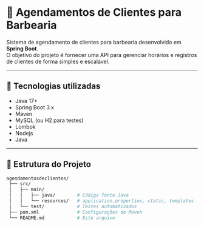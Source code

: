 # 📌 Agendamentos de Clientes para Barbearia

Sistema de agendamento de clientes para barbearia desenvolvido em **Spring Boot**.  
O objetivo do projeto é fornecer uma API para gerenciar horários e registros de clientes de forma simples e escalável.

---

## 🚀 Tecnologias utilizadas
- Java 17+
- Spring Boot 3.x
- Maven
- MySQL (ou H2 para testes)
- Lombok
- Nodejs
- Java

---

## 📂 Estrutura do Projeto
```bash
agendamentosdeclientes/
 ├── src/
 │   ├── main/
 │   │   ├── java/        # Código fonte Java
 │   │   └── resources/   # application.properties, static, templates
 │   └── test/            # Testes automatizados
 ├── pom.xml              # Configurações do Maven
 └── README.md            # Este arquivo

